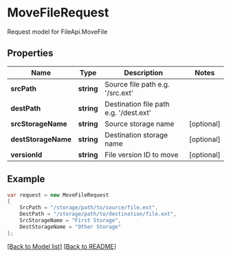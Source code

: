 
# MoveFileRequest

Request model for FileApi.MoveFile

## Properties

Name | Type | Description | Notes
---- | ---- | ----------- | -----
**srcPath** |**string**|Source file path e.g. '/src.ext' |
**destPath** |**string**|Destination file path e.g. '/dest.ext' |
**srcStorageName** |**string**|Source storage name |[optional] 
**destStorageName** |**string**|Destination storage name |[optional] 
**versionId** |**string**|File version ID to move |[optional] 

## Example
```csharp
var request = new MoveFileRequest
{ 
    SrcPath = "/storage/path/to/source/file.ext",
    DestPath = "/storage/path/to/destination/file.ext",
    SrcStorageName = "First Storage",
    DestStorageName = "Other Storage"
};
```

[[Back to Model list]](Models.md) [[Back to README]](README.md)
